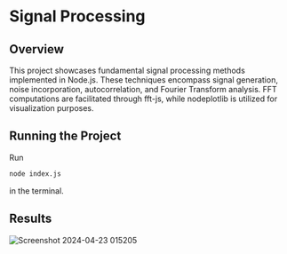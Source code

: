 # Signal Processing

## Overview

This project showcases fundamental signal processing methods implemented in Node.js. These techniques encompass signal generation, noise incorporation, autocorrelation, and Fourier Transform analysis. FFT computations are facilitated through fft-js, while nodeplotlib is utilized for visualization purposes.

## Running the Project

Run 
```Bash
node index.js
```
in the terminal.

## Results

![Screenshot 2024-04-23 015205](https://github.com/ProEukariot/Coordinates-2/assets/79843847/0b024fc1-068c-47e1-98c8-56f947a5d8ee)
